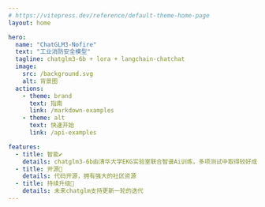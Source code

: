 ```yaml
---
# https://vitepress.dev/reference/default-theme-home-page
layout: home

hero:
  name: "ChatGLM3-Nofire"
  text: "工业消防安全模型"
  tagline: chatglm3-6b + lora + langchain-chatchat
  image:
    src: /background.svg
    alt: 背景图
  actions:
    - theme: brand
      text: 指南
      link: /markdown-examples
    - theme: alt
      text: 快速开始
      link: /api-examples

features:
  - title: 智能✔
    details: chatglm3-6b由清华大学EKG实验室联合智谱Ai训练，多项测试中取得较好成绩
  - title: 开源👏
    details: 代码开源，拥有强大的社区资源
  - title: 持续升级🎉
    details: 未来chatglm支持更新一轮的迭代
---
```


